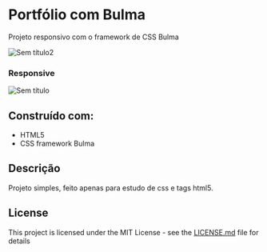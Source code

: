 # Portfólio com Bulma
Projeto responsivo com o framework de CSS Bulma

![Sem título2](https://user-images.githubusercontent.com/19244780/77384103-4da3ed00-6d63-11ea-8a5a-9750d0cf8722.png)

### Responsive
![Sem título](https://user-images.githubusercontent.com/19244780/77384128-5dbbcc80-6d63-11ea-96f6-37a79e3ac607.png)


## Construído com:
- HTML5
- CSS framework Bulma

## Descrição
Projeto simples, feito apenas para estudo de css e tags html5.

## License

This project is licensed under the MIT License - see the [LICENSE.md](LICENSE.md) file for details
